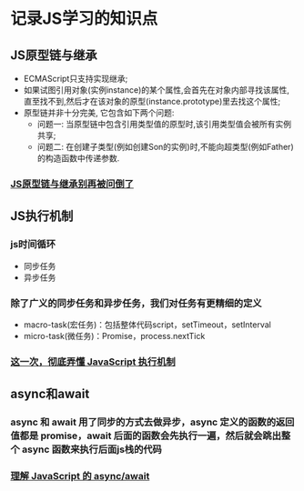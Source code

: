 # 记录JS学习的知识点
## JS原型链与继承
+ ECMAScript只支持实现继承;
+ 如果试图引用对象(实例instance)的某个属性,会首先在对象内部寻找该属性,直至找不到,然后才在该对象的原型(instance.prototype)里去找这个属性;
+ 原型链并非十分完美, 它包含如下两个问题:
   + 问题一: 当原型链中包含引用类型值的原型时,该引用类型值会被所有实例共享;
   + 问题二: 在创建子类型(例如创建Son的实例)时,不能向超类型(例如Father)的构造函数中传递参数.
### [JS原型链与继承别再被问倒了](https://juejin.im/post/6844903475021627400#heading-1)
## JS执行机制
### js时间循环
+ 同步任务
+ 异步任务
### 除了广义的同步任务和异步任务，我们对任务有更精细的定义
+ macro-task(宏任务)：包括整体代码script，setTimeout，setInterval
+ micro-task(微任务)：Promise，process.nextTick
### [这一次，彻底弄懂 JavaScript 执行机制](https://juejin.im/post/6844903512845860872)
## async和await
### async 和 await 用了同步的方式去做异步，async 定义的函数的返回值都是 promise，await 后面的函数会先执行一遍，然后就会跳出整个 async 函数来执行后面js栈的代码
### [理解 JavaScript 的 async/await](https://segmentfault.com/a/1190000007535316)




